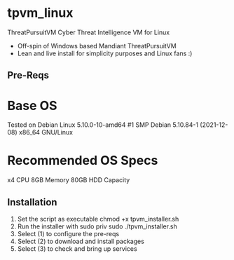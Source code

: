 # tpvm_linux
ThreatPursuitVM Cyber Threat Intelligence VM for Linux
- Off-spin of Windows based Mandiant ThreatPursuitVM 
- Lean and live install for simplicity purposes and Linux fans :)

## Pre-Reqs

# Base OS
Tested on Debian Linux 5.10.0-10-amd64 #1 SMP Debian 5.10.84-1 (2021-12-08) x86_64 GNU/Linux

# Recommended OS Specs

x4 CPU
8GB Memory
80GB HDD Capacity

## Installation

1. Set the script as executable 
chmod +x tpvm_installer.sh
2. Run the installer with sudo priv
sudo ./tpvm_installer.sh 
3. Select (1) to configure the pre-reqs
4. Select (2) to download and install packages 
5. Select (3) to check and bring up services 
